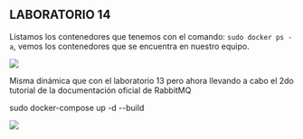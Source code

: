 ## LABORATORIO 14

Listamos los contenedores que tenemos con el comando: `sudo docker ps -a`, vemos los contenedores que se encuentra en nuestro equipo.

![](/imagenes/1.png)


Misma dinámica que con el laboratorio 13 pero ahora llevando a cabo el 2do tutorial de la documentación oficial de RabbitMQ


sudo docker-compose up -d --build

![](/imagenes/2.png)


